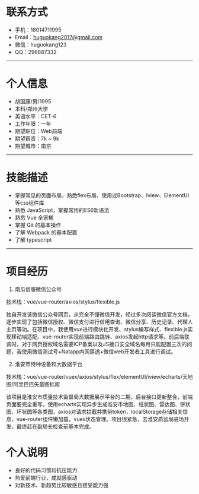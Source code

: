 # 联系方式
* 手机：18014711995  
* Email：huguokang2017@gmail.com  
* 微信：huguokang123  
* QQ：296887332

---

# 个人信息
* 胡国康/男/1995
* 本科/郑州大学
* 英语水平：CET-6
* 工作年限：一年
* 期望职位：Web前端
* 期望薪资：7k ~ 9k
* 期望城市：南京

---

# 技能描述
* 掌握常见的页面布局，熟悉flex布局，使用过Bootstrap、Iview、ElementUI等css组件库
* 熟悉 JavaScript，掌握常用的ES6新语法
* 熟悉 Vue 全家桶
* 掌握 Git 的基本操作
* 了解 Webpack 的基本配置
* 了解 typescript
---

# 项目经历
1. 南瓜信服微信公众号  

技术栈：vue/vue-router/axios/stylus/flexible.js  

独自开发该微信公众号网页，从完全不懂微信开发，经过多次阅读微信官方文档，逐步实现了包括微信授权、微信支付进行信用查询、微信分享、历史记录、代理人主页等功。在项目中，我使用vue进行模块化开发、stylus编写样式、flexible.js实现移动端适配、vue-router实现前端路由跳转、axios发起http请求等。前后端联调时，对于网页授权域名需要ICP备案以及JS接口安全域名每月只能配置三次的问题，我使用微信测试号+Natapp内网穿透+微信web开发者工具进行调试。

2. 淮安市特种设备和大数据平台  

技术栈：vue/vue-router/vuex/axios/stylus/flex/elementUI/iview/echarts/天地图/阿里巴巴矢量图标库 

该项目是淮安市质量技术监督局大数据展示平台的二期，后台接口更新整合，前端页面要完全重写。使用echarts实现异步生成淮安市地图、柱状图、雷达图、饼状图、环状图等各类图，axios对请求拦截并携带token，localStorage存储相关信息，vue-router组件懒加载，vuex状态管理。项目很紧急，去淮安质监局驻场开发，最终赶在副局长检查前基本完成。

# 个人说明
* 良好的代码习惯和抗压能力
* 热爱前端行业，成就感驱动
* 对新技术、新趋势比较敏感且接受能力强
